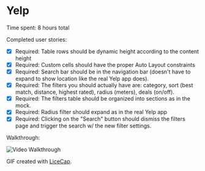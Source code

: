 # Yelp

Time spent: 8 hours total

Completed user stories:

 * [x] Required: Table rows should be dynamic height according to the content height
 * [x] Required: Custom cells should have the proper Auto Layout constraints
 * [x] Required: Search bar should be in the navigation bar (doesn't have to expand to show location like the real Yelp app does).
 * [x] Required: The filters you should actually have are: category, sort (best match, distance, highest rated), radius (meters), deals (on/off).
 * [x] Required: The filters table should be organized into sections as in the mock.
 * [x] Required: Radius filter should expand as in the real Yelp app
 * [x] Required: Clicking on the "Search" button should dismiss the filters page and trigger the search w/ the new filter settings.

Walkthrough:

![Video Walkthrough](demo.gif)

GIF created with [LiceCap](http://www.cockos.com/licecap/).

